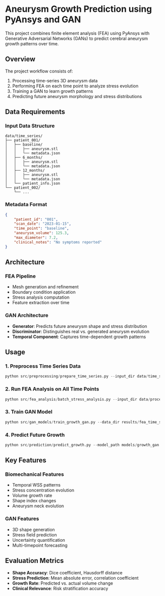 # Aneurysm Growth Prediction using PyAnsys and GAN

This project combines finite element analysis (FEA) using PyAnsys with Generative Adversarial Networks (GANs) to predict cerebral aneurysm growth patterns over time.

## Overview

The project workflow consists of:
1. Processing time-series 3D aneurysm data
2. Performing FEA on each time point to analyze stress evolution
3. Training a GAN to learn growth patterns
4. Predicting future aneurysm morphology and stress distributions

## Data Requirements

### Input Data Structure
```
data/time_series/
├── patient_001/
│   ├── baseline/
│   │   ├── aneurysm.stl
│   │   └── metadata.json
│   ├── 6_months/
│   │   ├── aneurysm.stl
│   │   └── metadata.json
│   ├── 12_months/
│   │   ├── aneurysm.stl
│   │   └── metadata.json
│   └── patient_info.json
└── patient_002/
    └── ...
```

### Metadata Format
```json
{
    "patient_id": "001",
    "scan_date": "2023-01-15",
    "time_point": "baseline",
    "aneurysm_volume": 125.3,
    "max_diameter": 7.2,
    "clinical_notes": "No symptoms reported"
}
```

## Architecture

### FEA Pipeline
- Mesh generation and refinement
- Boundary condition application
- Stress analysis computation
- Feature extraction over time

### GAN Architecture
- **Generator**: Predicts future aneurysm shape and stress distribution
- **Discriminator**: Distinguishes real vs. generated aneurysm evolution
- **Temporal Component**: Captures time-dependent growth patterns

## Usage

### 1. Preprocess Time Series Data
```python
python src/preprocessing/prepare_time_series.py --input_dir data/time_series --output_dir data/processed
```

### 2. Run FEA Analysis on All Time Points
```python
python src/fea_analysis/batch_stress_analysis.py --input_dir data/processed --output_dir results/fea_time_series
```

### 3. Train GAN Model
```python
python src/gan_models/train_growth_gan.py --data_dir results/fea_time_series --epochs 1000 --batch_size 16
```

### 4. Predict Future Growth
```python
python src/prediction/predict_growth.py --model_path models/growth_gan.pth --patient_data data/new_patient --output results/predictions
```

## Key Features

### Biomechanical Features
- Temporal WSS patterns
- Stress concentration evolution
- Volume growth rate
- Shape index changes
- Aneurysm neck evolution

### GAN Features
- 3D shape generation
- Stress field prediction
- Uncertainty quantification
- Multi-timepoint forecasting

## Evaluation Metrics

- **Shape Accuracy**: Dice coefficient, Hausdorff distance
- **Stress Prediction**: Mean absolute error, correlation coefficient
- **Growth Rate**: Predicted vs. actual volume change
- **Clinical Relevance**: Risk stratification accuracy 